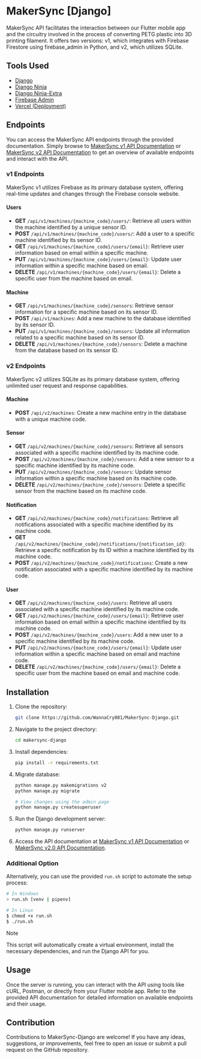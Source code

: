 # MakerSync [Django]

MakerSync API facilitates the interaction between our Flutter mobile app and the circuitry involved in the process of converting PETG plastic into 3D printing filament. It offers two versions: v1, which integrates with Firebase Firestore using firebase_admin in Python, and v2, which utilizes SQLite.

## Tools Used

- [Django](https://www.djangoproject.com/)
- [Django Ninja](https://django-ninja.dev/)
- [Django Ninja-Extra](https://eadwincode.github.io/django-ninja-extra/)
- [Firebase Admin](https://github.com/firebase/firebase-admin-python)
- [Vercel (Deployment)](https://vercel.com/)

## Endpoints

You can access the MakerSync API endpoints through the provided documentation. Simply browse to [MakerSync v1 API Documentation](https://maker-sync-django.vercel.app/api/v1/docs) or [MakerSync v2 API Documentation](https://maker-sync-django.vercel.app/api/v2/docs) to get an overview of available endpoints and interact with the API.


### v1 Endpoints

MakerSync v1 utilizes Firebase as its primary database system, offering real-time updates and changes through the Firebase console website.

#### Users

- **GET** `/api/v1/machines/{machine_code}/users/`: Retrieve all users within the machine identified by a unique sensor ID.
- **POST** `/api/v1/machines/{machine_code}/users/`: Add a user to a specific machine identified by its sensor ID.
- **GET** `/api/v1/machines/{machine_code}/users/{email}`: Retrieve user information based on email within a specific machine.
- **PUT** `/api/v1/machines/{machine_code}/users/{email}`: Update user information within a specific machine based on email.
- **DELETE** `/api/v1/machines/{machine_code}/users/{email}`: Delete a specific user from the machine based on email.

#### Machine

- **GET** `/api/v1/machines/{machine_code}/sensors`: Retrieve sensor information for a specific machine based on its sensor ID.
- **POST** `/api/v1/machines`: Add a new machine to the database identified by its sensor ID.
- **PUT** `/api/v1/machines/{machine_code}/sensors`: Update all information related to a specific machine based on its sensor ID.
- **DELETE** `/api/v1/machines/{machine_code}/sensors`: Delete a machine from the database based on its sensor ID.


### v2 Endpoints

MakerSync v2 utilizes SQLite as its primary database system, offering unlimited user request and response capabilities.

#### Machine

- **POST** `/api/v2/machines`: Create a new machine entry in the database with a unique machine code.

#### Sensor

- **GET** `/api/v2/machines/{machine_code}/sensors`: Retrieve all sensors associated with a specific machine identified by its machine code.
- **POST** `/api/v2/machines/{machine_code}/sensors`: Add a new sensor to a specific machine identified by its machine code.
- **PUT** `/api/v2/machines/{machine_code}/sensors`: Update sensor information within a specific machine based on its machine code.
- **DELETE** `/api/v2/machines/{machine_code}/sensors`: Delete a specific sensor from the machine based on its machine code.

#### Notification

- **GET** `/api/v2/machines/{machine_code}/notifications`: Retrieve all notifications associated with a specific machine identified by its machine code.
- **GET** `/api/v2/machines/{machine_code}/notifications/{notification_id}`: Retrieve a specific notification by its ID within a machine identified by its machine code.
- **POST** `/api/v2/machines/{machine_code}/notifications`: Create a new notification associated with a specific machine identified by its machine code.

#### User

- **GET** `/api/v2/machines/{machine_code}/users`: Retrieve all users associated with a specific machine identified by its machine code.
- **GET** `/api/v2/machines/{machine_code}/users/{email}`: Retrieve user information based on email within a specific machine identified by its machine code.
- **POST** `/api/v2/machines/{machine_code}/users`: Add a new user to a specific machine identified by its machine code.
- **PUT** `/api/v2/machines/{machine_code}/users/{email}`: Update user information within a specific machine based on email and machine code.
- **DELETE** `/api/v2/machines/{machine_code}/users/{email}`: Delete a specific user from the machine based on email and machine code.


## Installation

1. Clone the repository:
   ```bash
   git clone https://github.com/WannaCry081/MakerSync-Django.git
   ```

2. Navigate to the project directory:
   ```bash
   cd makersync-django
   ```

3. Install dependencies:
   ```bash
   pip install -r requirements.txt
   ```

4. Migrate database:
   ```bash
   python manage.py makemigrations v2
   python manage.py migrate

   # View changes using the admin page
   python manage.py createsuperuser 
   ```

5. Run the Django development server:
   ```bash
   python manage.py runserver
   ```

6. Access the API documentation at [MakerSync v1 API Documentation](https://maker-sync-django.vercel.app/api/v1/docs) or [MakerSync v2.0 API Documentation](https://maker-sync-django.vercel.app/api/v2/docs). 


### Additional Option

Alternatively, you can use the provided `run.sh` script to automate the setup process:

```bash
# In Windows
> run.sh [venv | pipenv]

# In Linux
$ chmod +x run.sh
$ ./run.sh
```

> [!NOTE]
>
> This script will automatically create a virtual environment, install the necessary dependencies, and run the Django API for you.

## Usage

Once the server is running, you can interact with the API using tools like cURL, Postman, or directly from your Flutter mobile app. Refer to the provided API documentation for detailed information on available endpoints and their usage.

## Contribution

Contributions to MakerSync-Django are welcome! If you have any ideas, suggestions, or improvements, feel free to open an issue or submit a pull request on the GitHub repository.